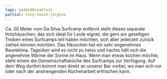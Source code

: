 ```yaml
---
tags: bedAndBreakfast
partial: tiny-house-jorgina
---
```


Ca. 20 Meter vom Da Silva Surfcamp entfernt steht dieses separate Holzhäuschen, das sich ideal für Leute eignet, die gern am geselligen Treiben eines Surfcamps teil haben möchten, sich aber jederzeit zurück ziehen können möchten. Das Häuschen hat ein sehr angenehmes Raumklima. Tagsüber wird es nicht zu heiss und nachts hält sich die angenehme Wärme der Sonne im Haus. Wenn man etwas kochen möchte, steht einem die Gemeinschaftsküche des Surfcamps zur Verfügung. Auf dem Weg dorthin kommt man direkt an unserer Bar vorbei, wo man sich vor oder nach der anstrengenden Küchenarbeit erfrischen kann.
